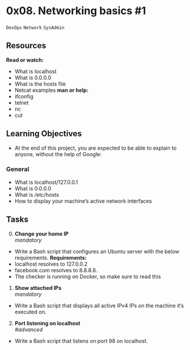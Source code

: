 # 0x08. Networking basics #1
`DevOps` `Network` `SysAdmin`

## Resources <br>
**Read or watch:** <br>
- What is localhost
- What is 0.0.0.0
- What is the hosts file
- Netcat examples
**man or help:** <br>
- ifconfig
- telnet
- nc
- cut

## Learning Objectives
- At the end of this project, you are expected to be able to explain to anyone, without the help of Google:

### General
- What is localhost/127.0.0.1
- What is 0.0.0.0
- What is /etc/hosts
- How to display your machine’s active network interfaces

## Tasks
0. **Change your home IP** <br>
*mandatory*
- Write a Bash script that configures an Ubuntu server with the below requirements.
**Requirements:**
- localhost resolves to 127.0.0.2
- facebook.com resolves to 8.8.8.8.
- The checker is running on Docker, so make sure to read this

1. **Show attached IPs** <br>
*mandatory*
- Write a Bash script that displays all active IPv4 IPs on the machine it’s executed on.

2. **Port listening on localhost** <br>
*#advanced*
- Write a Bash script that listens on port 98 on localhost.